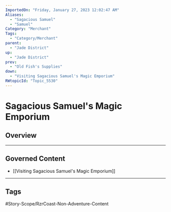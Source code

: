 ```yaml
---
ImportedOn: "Friday, January 27, 2023 12:02:47 AM"
Aliases:
  - "Sagacious Samuel"
  - "Samuel"
Category: "Merchant"
Tags:
  - "Category/Merchant"
parent:
  - "Jade District"
up:
  - "Jade District"
prev:
  - "Old Fish's Supplies"
down:
  - "Visiting Sagacious Samuel's Magic Emporium"
RWtopicId: "Topic_5530"
---
```

# Sagacious Samuel's Magic Emporium
## Overview
---
## Governed Content
- [[Visiting Sagacious Samuel's Magic Emporium]]


---
## Tags
#Story-Scope/RzrCoast-Non-Adventure-Content

